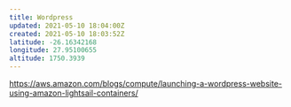 ```yaml
---
title: Wordpress
updated: 2021-05-10 18:04:00Z
created: 2021-05-10 18:03:52Z
latitude: -26.16342168
longitude: 27.95100655
altitude: 1750.3939
---
```


https://aws.amazon.com/blogs/compute/launching-a-wordpress-website-using-amazon-lightsail-containers/